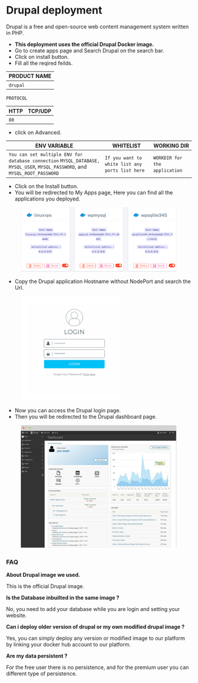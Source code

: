 # Drupal deployment

Drupal is a free and open-source web content management system written in PHP.

* &#x20;**This deployment uses the official Drupal Docker image.**
* &#x20;Go to create apps page and Search Drupal on the search bar.
* Click on install button.
* &#x20;Fill all the reqired feilds.

| PRODUCT NAME |
| ------------ |
| `drupal`     |

`PROTOCOL`

| HTTP | TCP/UDP |
| ---- | ------- |
| `80` |         |

* &#x20;click on Advanced.

| ENV VARIABLE                                                                                                                 | WHITELIST                                       | WORKING DIR                   |
| ---------------------------------------------------------------------------------------------------------------------------- | ----------------------------------------------- | ----------------------------- |
| `You can set multiple ENV for database connection` `MYSQL_DATABASE, MYSQL_USER`, `MYSQL_PASSWORD`, and `MYSQL_ROOT_PASSWORD` | `If you want to white list any ports list here` | `WORKDIR for the application` |

* &#x20;Click on the Install button.
* &#x20;You will be redirected to My Apps page, Here you can find all the applications you deployed.



<figure><img src="../../.gitbook/assets/Screenshot 2023-08-12 153921.png" alt=""><figcaption></figcaption></figure>

* &#x20;Copy the Drupal application Hostname without NodePort and search the Url.



<figure><img src="../../.gitbook/assets/Screenshot 2023-08-12 154027.png" alt=""><figcaption></figcaption></figure>

* &#x20;Now you can access the Drupal login page.
* &#x20;Then you will be redirected to the Drupal dashboard page.



<figure><img src="../../.gitbook/assets/Screenshot 2023-08-12 154105.png" alt=""><figcaption></figcaption></figure>

### FAQ

**About Drupal image we used.**

This is the official Drupal image.

**Is the Database inbuilted in the same image ?**

No, you need to add your database while you are login and setting your website.

**Can i deploy older version of drupal or my own modified drupal image ?**

Yes, you can simply deploy any version or modified image to our platform by linking your docker hub account to our platform.

**Are my data persistent ?**

For the free user there is no persistence, and for the premium user you can different type of persistence.
